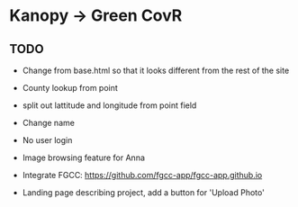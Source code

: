 # Kanopy -> Green CovR

## TODO

 - Change from base.html so that it looks different from the rest of the site
 
 - County lookup from point
 - split out lattitude and longitude from point field
 - Change name
 - No user login
 - Image browsing feature for Anna
 - Integrate FGCC: https://github.com/fgcc-app/fgcc-app.github.io
 - Landing page describing project, add a button for 'Upload Photo'
